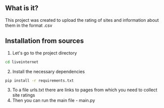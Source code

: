 ## What is it?

This project was created to upload the rating of sites and information about them in the format .csv

## Installation from sources

1) Let's go to the project directory

```sh
cd liveinternet
```

2) Install the necessary dependencies

```sh
pip install -r requirements.txt
```

3) To a file urls.txt there are links to pages from which you need to collect site ratings
4) Then you can run the main file - main.py

